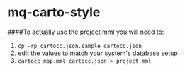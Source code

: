 mq-carto-style
==============

####To actually use the project mml you will need to:

1. `cp -rp cartocc.json.sample cartocc.json`
1. edit the values to match your system's database setup
1. `cartocc map.mml cartocc.json > project.mml`
